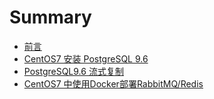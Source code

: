 # Summary

* [前言](README.md)
* [CentOS7 安装 PostgreSQL 9.6](postgresql96-install.md)
* [PostgreSQL9.6 流式复制](postgresql96-liu-shi-fu-zhi.md)
* [CentOS7 中使用Docker部署RabbitMQ/Redis](centos-install-rabbitmq-and-redis-in-docker.md)

